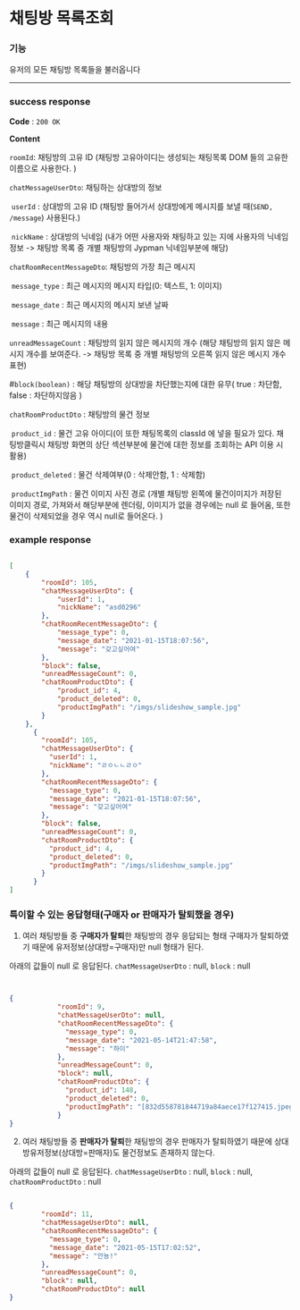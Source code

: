 # 채팅방 목록조회

### 기능
유저의 모든 채팅방 목록들을 불러옵니다

___
### success response

**Code** : `200 OK`

**Content**

`roomId`: 채팅방의 고유 ID (채팅방 고유아이디는 생성되는 채팅목록 DOM 들의 고유한 이름으로 사용한다. )

`chatMessageUserDto`: 채팅하는 상대방의 정보

​		`userId` : 상대방의 고유 ID (채팅방 들어가서 상대방에게 메시지를 보낼 때(`SEND, /message`) 사용된다.)

​		`nickName` : 상대방의 닉네임 (내가 어떤 사용자와 채팅하고 있는 지에 사용자의 닉네임정보 -> 채팅방 목록 중 개별 채팅방의 Jypman 닉네임부분에 해당)

`chatRoomRecentMessageDto`: 채팅방의 가장 최근 메시지

​		`message_type` : 최근 메시지의 메시지 타입(0: 텍스트, 1: 이미지)

​	    `message_date` :  최근 메시지의 메시지 보낸 날짜

​		`message` : 최근 메시지의 내용

`unreadMessageCount` : 채팅방의 읽지 않은 메시지의 개수 (해당 채팅방의 읽지 않은 메시지 개수를 보여준다. -> 채팅방 목록 중 개별 채팅방의 오른쪽 읽지 않은 메시지 개수 표현)

#`block(boolean)` : 해당 채팅방의 상대방을 차단했는지에 대한 유무( true : 차단함, false : 차단하지않음 )

`chatRoomProductDto` : 채팅방의 물건 정보

​	    `product_id` : 물건 고유 아이디(이 또한 채팅목록의 classId 에 넣을 필요가 있다. 채팅방클릭시 채팅방 화면의 상단 섹션부분에 물건에 대한 정보를 조회하는 API 이용 시 활용)

​	    `product_deleted` : 물건 삭제여부(0 : 삭제안함, 1 : 삭제함)

​	    `productImgPath` : 물건 이미지 사진 경로 (개별 채팅방 왼쪽에 물건이미지가 저장된 이미지 경로, 가져와서 해당부분에 렌더링, 이미지가 없을 경우에는 null 로 들어옴, 또한 물건이 삭제되었을 경우 역시 null로 들어온다.
)


### example response


```json

[
    {
        "roomId": 105, 
        "chatMessageUserDto": { 
            "userId": 1,   
            "nickName": "asd0296"  
        },
        "chatRoomRecentMessageDto": { 
            "message_type": 0, 
            "message_date": "2021-01-15T18:07:56", 
            "message": "갖고싶어여" 
        },
        "block": false, 
        "unreadMessageCount": 0,
        "chatRoomProductDto": { 
            "product_id": 4, 
            "product_deleted": 0, 
            "productImgPath": "/imgs/slideshow_sample.jpg" 
        }
    },
      {
        "roomId": 105,
        "chatMessageUserDto": {
          "userId": 1,
          "nickName": "ㄹㅇㄴㄴㄹㅇ"
        },
        "chatRoomRecentMessageDto": {
          "message_type": 0,
          "message_date": "2021-01-15T18:07:56",
          "message": "갖고싶어여"
        },
        "block": false,
        "unreadMessageCount": 0,
        "chatRoomProductDto": {
          "product_id": 4,
          "product_deleted": 0,
          "productImgPath": "/imgs/slideshow_sample.jpg"
        }
      }
]


```




### 특이할 수 있는 응답형태(구매자 or 판매자가 탈퇴했을 경우)

1) 여러 채팅방들 중 **구매자가 탈퇴**한 채팅방의 경우 응답되는 형태
구매자가 탈퇴하였기 때문에 유저정보(상대방=구매자)만 null 형태가 된다.

아래의 값들이 null 로 응답된다.
`chatMessageUserDto` : null,
`block` : null

```json


{
			"roomId": 9,
			"chatMessageUserDto": null,
			"chatRoomRecentMessageDto": {
			  "message_type": 0,
			  "message_date": "2021-05-14T21:47:58",
			  "message": "하이"
			},
            "unreadMessageCount": 0,
			"block": null,
			"chatRoomProductDto": {
			  "product_id": 148,
			  "product_deleted": 0,
			  "productImgPath": "[832d558781844719a84aece17f127415.jpeg]"
			}
}

```


2) 여러 채팅방들 중 **판매자가 탈퇴**한 채팅방의 경우
판매자가 탈퇴하였기 때문에 상대방유저정보(상대방=판매자)도 물건정보도 존재하지 않는다.

아래의 값들이 null 로 응답된다.
`chatMessageUserDto` : null,
`block` : null,
`chatRoomProductDto` : null


```json

{
        "roomId": 11,
        "chatMessageUserDto": null,
        "chatRoomRecentMessageDto": {
          "message_type": 0,
          "message_date": "2021-05-15T17:02:52",
          "message": "안뇽!"
        },
        "unreadMessageCount": 0,
        "block": null,
        "chatRoomProductDto": null
}



```
